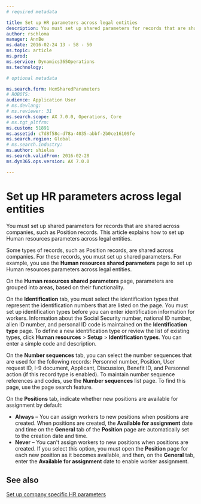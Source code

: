 ```yaml
---
# required metadata

title: Set up HR parameters across legal entities
description: You must set up shared parameters for records that are shared across companies, such as Position records. This article explains how to set up Human resources parameters across legal entities.
author: rschloma
manager: AnnBe
ms.date: 2016-02-24 13 - 58 - 50
ms.topic: article
ms.prod: 
ms.service: Dynamics365Operations
ms.technology: 

# optional metadata

ms.search.form: HcmSharedParameters
# ROBOTS: 
audience: Application User
# ms.devlang: 
# ms.reviewer: 31
ms.search.scope: AX 7.0.0, Operations, Core
# ms.tgt_pltfrm: 
ms.custom: 51891
ms.assetid: c7d8f58c-d78a-4035-abbf-2b0ce16109fe
ms.search.region: Global
# ms.search.industry: 
ms.author: shielas
ms.search.validFrom: 2016-02-28
ms.dyn365.ops.version: AX 7.0.0

---
```


# Set up HR parameters across legal entities

You must set up shared parameters for records that are shared across companies, such as Position records. This article explains how to set up Human resources parameters across legal entities.

Some types of records, such as Position records, are shared across companies. For these records, you must set up shared parameters. For example, you use the **Human resources shared parameters** page to set up Human resources parameters across legal entities. 

On the **Human resources shared parameters** page, parameters are grouped into areas, based on their functionality. 

On the **Identification** tab, you must select the identification types that represent the identification numbers that are listed on the page. You must set up identification types before you can enter identification information for workers. Information about the Social Security number, national ID number, alien ID number, and personal ID code is maintained on the **Identification type** page. To define a new identification type or review the list of existing types, click **Human resources** &gt; **Setup** &gt; **Identification types**. You can enter a simple code and description. 

On the **Number sequences** tab, you can select the number sequences that are used for the following records: Personnel number, Position, User request ID, I-9 document, Applicant, Discussion, Benefit ID, and Personnel action (if this record type is enabled). To maintain number sequence references and codes, use the **Number sequences** list page. To find this page, use the page search feature. 

On the **Positions** tab, indicate whether new positions are available for assignment by default:

-   **Always** – You can assign workers to new positions when positions are created. When positions are created, the **Available for assignment** date and time on the **General** tab of the **Position** page are automatically set to the creation date and time.
-   **Never** – You can't assign workers to new positions when positions are created. If you select this option, you must open the **Position** page for each new position as it becomes available, and then, on the **General** tab, enter the **Available for assignment** date to enable worker assignment.


See also
--------

[Set up company specific HR parameters](set-up-company-specific-hr-parameters.md)

